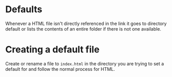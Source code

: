 # Defaults
Whenever a HTML file isn't directly referenced in the link it goes to directory default or lists the contents of an entire folder if there is not one available.

# Creating a default file
Create or rename a file to `index.html` in the directory you are trying to set a default for and follow the normal process for HTML.
